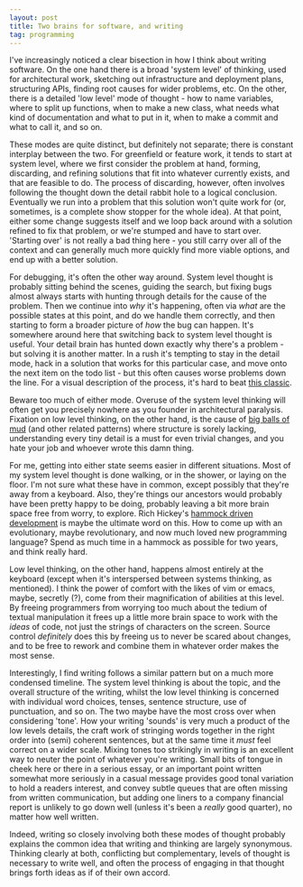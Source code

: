 ```yaml
---
layout: post
title: Two brains for software, and writing
tag: programming
---
```


I've increasingly noticed a clear bisection in how I think about writing software. On the one hand there is a broad 'system level' of thinking, used for architectural work, sketching out infrastructure and deployment plans, structuring APIs, finding root causes for wider problems, etc. On the other, there is a detailed 'low level' mode of thought - how to name variables, where to split up functions, when to make a new class, what needs what kind of documentation and what to put in it, when to make a commit and what to call it, and so on.

These modes are quite distinct, but definitely not separate; there is constant interplay between the two. For greenfield or feature work, it tends to start at system level, where we first consider the problem at hand, forming, discarding, and refining solutions that fit into whatever currently exists, and that are feasible to do. The process of discarding, however, often involves following the thought down the detail rabbit hole to a logical conclusion. Eventually we run into a problem that this solution won't quite work for (or, sometimes, is a complete show stopper for the whole idea). At that point, either some change suggests itself and we loop back around with a solution refined to fix that problem, or we're stumped and have to start over. 'Starting over' is not really a bad thing here - you still carry over all of the context and can generally much more quickly find more viable options, and end up with a better solution.

For debugging, it's often the other way around. System level thought is probably sitting behind the scenes, guiding the search, but fixing bugs almost always starts with hunting through details for the cause of the problem. Then we continue into _why_ it's happening, often via _what_ are the possible states at this point, and do we handle them correctly, and then starting to form a broader picture of _how_ the bug can happen. It's somewhere around here that switching back to system level thought is useful. Your detail brain has hunted down exactly why there's a problem - but solving it is another matter. In a rush it's tempting to stay in the detail mode, hack in a solution that works for this particular case, and move onto the next item on the todo list - but this often causes worse problems down the line. For a visual description of the process, it's hard to beat [this classic](https://heeris.id.au/2013/this-is-why-you-shouldnt-interrupt-a-programmer/).

Beware too much of either mode. Overuse of the system level thinking will often get you precisely nowhere as you founder in architectural paralysis. Fixation on low level thinking, on the other hand, is the cause of [big balls of mud](http://www.laputan.org/mud/) (and other related patterns) where structure is sorely lacking, understanding every tiny detail is a must for even trivial changes, and you hate your job and whoever wrote this damn thing.

For me, getting into either state seems easier in different situations. Most of my system level thought is done walking, or in the shower, or laying on the floor. I'm not sure what these have in common, except possibly that they're away from a keyboard. Also, they're things our ancestors would probably have been pretty happy to be doing, probably leaving a bit more brain space free from worry, to explore. Rich Hickey's [hammock driven development](https://www.youtube.com/watch?v=f84n5oFoZBc) is maybe the ultimate word on this. How to come up with an evolutionary, maybe revolutionary, and now much loved new programming language? Spend as much time in a hammock as possible for two years, and think really hard.

Low level thinking, on the other hand, happens almost entirely at the keyboard (except when it's interspersed between systems thinking, as mentioned). I think the power of comfort with the likes of vim or emacs, maybe, secretly (?), come from their magnification of abilities at this level. By freeing programmers from worrying too much about the tedium of textual manipulation it frees up a little more brain space to work with the _ideas_ of code, not just the strings of characters on the screen. Source control _definitely_ does this by freeing us to never be scared about changes, and to be free to rework and combine them in whatever order makes the most sense.

Interestingly, I find writing follows a similar pattern but on a much more condensed timeline. The system level thinking is about the topic, and the overall structure of the writing, whilst the low level thinking is concerned with individual word choices, tenses, sentence structure, use of punctuation, and so on. The two maybe have the most cross over when considering 'tone'. How your writing 'sounds' is very much a product of the low levels details, the craft work of stringing words together in the right order into (semi) coherent sentences, but at the same time it _must_ feel correct on a wider scale. Mixing tones too strikingly in writing is an excellent way to neuter the point of whatever you're writing. Small bits of tongue in cheek here or there in a serious essay, or an important point written somewhat more seriously in a casual message provides good tonal variation to hold a readers interest, and convey subtle queues that are often missing from written communication, but adding one liners to a company financial report is unlikely to go down well (unless it's been a _really_ good quarter), no matter how well written.

Indeed, writing so closely involving both these modes of thought probably explains the common idea that writing and thinking are largely synonymous. Thinking clearly at both, conflicting but complementary, levels of thought is necessary to write well, and often the process of engaging in that thought brings forth ideas as if of their own accord.
